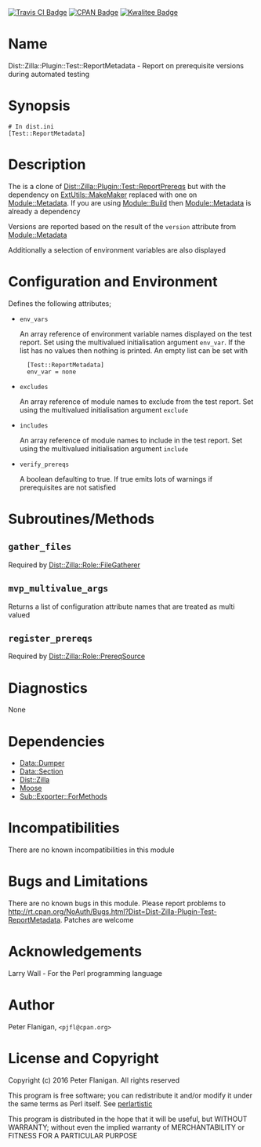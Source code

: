 <div>
    <a href="https://travis-ci.org/pjfl/p5-dist-zilla-plugin-test-reportmetadata"><img src="https://travis-ci.org/pjfl/p5-dist-zilla-plugin-test-reportmetadata.svg?branch=master" alt="Travis CI Badge"></a>
    <a href="http://badge.fury.io/pl/Dist-Zilla-Plugin-Test-ReportMetadata"><img src="https://badge.fury.io/pl/Dist-Zilla-Plugin-Test-ReportMetadata.svg" alt="CPAN Badge"></a>
    <a href="http://cpants.cpanauthors.org/dist/Dist-Zilla-Plugin-Test-ReportMetadata"><img src="http://cpants.cpanauthors.org/dist/Dist-Zilla-Plugin-Test-ReportMetadata.png" alt="Kwalitee Badge"></a>
</div>

# Name

Dist::Zilla::Plugin::Test::ReportMetadata - Report on prerequisite versions during automated testing

# Synopsis

    # In dist.ini
    [Test::ReportMetadata]

# Description

The is a clone of [Dist::Zilla::Plugin::Test::ReportPrereqs](https://metacpan.org/pod/Dist::Zilla::Plugin::Test::ReportPrereqs) but with the
dependency on [ExtUtils::MakeMaker](https://metacpan.org/pod/ExtUtils::MakeMaker) replaced with one on
[Module::Metadata](https://metacpan.org/pod/Module::Metadata). If you are using [Module::Build](https://metacpan.org/pod/Module::Build) then [Module::Metadata](https://metacpan.org/pod/Module::Metadata)
is already a dependency

Versions are reported based on the result of the `version` attribute from
[Module::Metadata](https://metacpan.org/pod/Module::Metadata)

Additionally a selection of environment variables are also displayed

# Configuration and Environment

Defines the following attributes;

- `env_vars`

    An array reference of environment variable names displayed on the test report.
    Set using the multivalued initialisation argument `env_var`. If the list
    has no values then nothing is printed. An empty list can be set with

        [Test::ReportMetadata]
        env_var = none

- `excludes`

    An array reference of module names to exclude from the test report.
    Set using the multivalued initialisation argument `exclude`

- `includes`

    An array reference of module names to include in the test report.
    Set using the multivalued initialisation argument `include`

- `verify_prereqs`

    A boolean defaulting to true. If true emits lots of warnings if prerequisites
    are not satisfied

# Subroutines/Methods

## `gather_files`

Required by [Dist::Zilla::Role::FileGatherer](https://metacpan.org/pod/Dist::Zilla::Role::FileGatherer)

## `mvp_multivalue_args`

Returns a list of configuration attribute names that are treated as
multi valued

## `register_prereqs`

Required by [Dist::Zilla::Role::PrereqSource](https://metacpan.org/pod/Dist::Zilla::Role::PrereqSource)

# Diagnostics

None

# Dependencies

- [Data::Dumper](https://metacpan.org/pod/Data::Dumper)
- [Data::Section](https://metacpan.org/pod/Data::Section)
- [Dist::Zilla](https://metacpan.org/pod/Dist::Zilla)
- [Moose](https://metacpan.org/pod/Moose)
- [Sub::Exporter::ForMethods](https://metacpan.org/pod/Sub::Exporter::ForMethods)

# Incompatibilities

There are no known incompatibilities in this module

# Bugs and Limitations

There are no known bugs in this module. Please report problems to
http://rt.cpan.org/NoAuth/Bugs.html?Dist=Dist-Zilla-Plugin-Test-ReportMetadata.
Patches are welcome

# Acknowledgements

Larry Wall - For the Perl programming language

# Author

Peter Flanigan, `<pjfl@cpan.org>`

# License and Copyright

Copyright (c) 2016 Peter Flanigan. All rights reserved

This program is free software; you can redistribute it and/or modify it
under the same terms as Perl itself. See [perlartistic](https://metacpan.org/pod/perlartistic)

This program is distributed in the hope that it will be useful,
but WITHOUT WARRANTY; without even the implied warranty of
MERCHANTABILITY or FITNESS FOR A PARTICULAR PURPOSE
